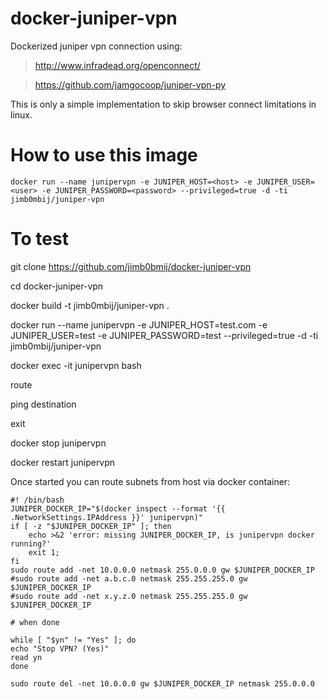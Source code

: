# docker-juniper-vpn

Dockerized juniper vpn connection using:

> http://www.infradead.org/openconnect/

> https://github.com/jamgocoop/juniper-vpn-py

This is only a simple implementation to skip browser connect limitations in linux.

# How to use this image

    docker run --name junipervpn -e JUNIPER_HOST=<host> -e JUNIPER_USER=<user> -e JUNIPER_PASSWORD=<password> --privileged=true -d -ti jimb0mbij/juniper-vpn


# To test

git clone https://github.com/jimb0bmij/docker-juniper-vpn

cd docker-juniper-vpn

docker build -t jimb0mbij/juniper-vpn .

docker run --name junipervpn -e JUNIPER_HOST=test.com -e JUNIPER_USER=test -e JUNIPER_PASSWORD=test --privileged=true -d -ti jimb0mbij/juniper-vpn

docker exec -it junipervpn bash

route

ping destination

exit

docker stop junipervpn

docker restart junipervpn

Once started you can route subnets from host via docker container:

    #! /bin/bash
    JUNIPER_DOCKER_IP="$(docker inspect --format '{{ .NetworkSettings.IPAddress }}' junipervpn)"
    if [ -z "$JUNIPER_DOCKER_IP" ]; then
    	echo >&2 'error: missing JUNIPER_DOCKER_IP, is junipervpn docker running?'
    	exit 1;
    fi
    sudo route add -net 10.0.0.0 netmask 255.0.0.0 gw $JUNIPER_DOCKER_IP
    #sudo route add -net a.b.c.0 netmask 255.255.255.0 gw $JUNIPER_DOCKER_IP
    #sudo route add -net x.y.z.0 netmask 255.255.255.0 gw $JUNIPER_DOCKER_IP
    
    # when done
    
    while [ "$yn" != "Yes" ]; do
    echo "Stop VPN? (Yes)"
    read yn
    done
   
    sudo route del -net 10.0.0.0 gw $JUNIPER_DOCKER_IP netmask 255.0.0.0
    

